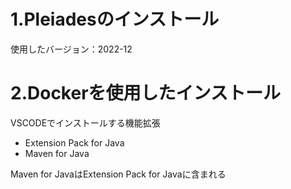 # 1.Pleiadesのインストール

使用したバージョン：2022-12

# 2.Dockerを使用したインストール

VSCODEでインストールする機能拡張

* Extension Pack for Java
* Maven for Java

Maven for JavaはExtension Pack for Javaに含まれる
